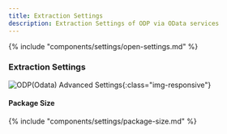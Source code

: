 ```yaml
---
title: Extraction Settings
description: Extraction Settings of ODP via OData services
---
```


{% include "components/settings/open-settings.md"  %}

### Extraction Settings

![ODP(Odata) Advanced Settings](../../assets/images/documentation/components/odp-odata/extraction-settings.png){:class="img-responsive"}

#### Package Size
{% include "components/settings/package-size.md"  %}

